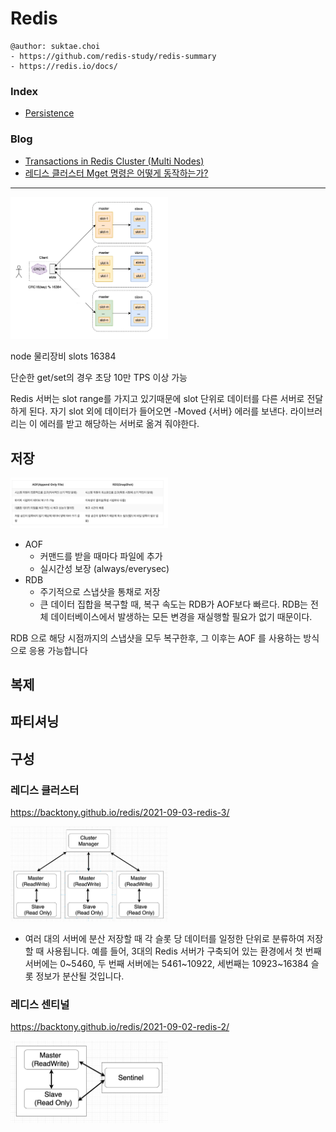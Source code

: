 # Redis

```
@author: suktae.choi
- https://github.com/redis-study/redis-summary
- https://redis.io/docs/
```

### Index

- [Persistence](persistence)

### Blog

- [Transactions in Redis Cluster (Multi Nodes)](https://sauravomar01.medium.com/transactions-in-redis-cluster-muti-nodes-721da4919f66)
- [레디스 클러스터 Mget 명령은 어떻게 동작하는가?](https://brunch.co.kr/@springboot/359)

***

<img src='2.png' width="50%">

node 물리장비
slots 16384

단순한 get/set의 경우 초당 10만 TPS 이상 가능

Redis 서버는 slot range를 가지고 있기때문에 slot 단위로 데이터를 다른 서버로 전달하게 된다.
자기 slot 외에 데이터가 들어오면 -Moved {서버} 에러를 보낸다. 라이브러리는 이 에러를 받고 해당하는 서버로 옮겨 줘야한다.

## 저장

<img src='1.png' width="50%">

- AOF
  - 커맨드를 받을 때마다 파일에 추가
  - 실시간성 보장 (always/everysec)
- RDB
  - 주기적으로 스냅샷을 통채로 저장
  - 큰 데이터 집합을 복구할 때, 복구 속도는 RDB가 AOF보다 빠르다. RDB는 전체 데이터베이스에서 발생하는 모든 변경을 재실행할 필요가 없기 때문이다.

RDB 으로 해당 시점까지의 스냅샷을 모두 복구한후, 그 이후는 AOF 를 사용하는 방식으로 응용 가능합니다

## 복제

## 파티셔닝

## 구성

### 레디스 클러스터

https://backtony.github.io/redis/2021-09-03-redis-3/ 

<img src='3.png' width="50%">

- 여러 대의 서버에 분산 저장할 때 각 슬롯 당 데이터를 일정한 단위로 분류하여 저장할 때 사용됩니다. 예를 들어, 3대의 Redis 서버가 구축되어 있는 환경에서 첫 번째 서버에는 0~5460, 두 번째 서버에는 5461~10922, 세번째는 10923~16384 슬롯 정보가 분산될 것입니다.

### 레디스 센티널

https://backtony.github.io/redis/2021-09-02-redis-2/

<img src='4.png' width="50%">